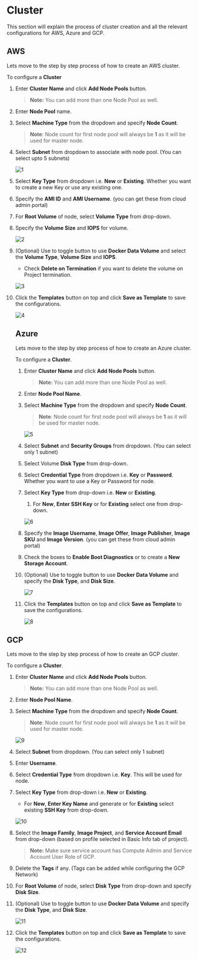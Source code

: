 # Cluster

This section will explain the process of cluster creation and all the relevant configurations for AWS, Azure and GCP. 

## AWS

Lets move to the step by step process of how to create an AWS cluster.

To configure a **Cluster**

1. Enter **Cluster Name** and click **Add Node Pools** button.

   > **Note:** You can add more than one Node Pool as well.  

2. Enter **Node Pool** name.

3. Select **Machine Type** from the dropdown and specify **Node Count**.

   > **Note**: Node count for first node pool will always be **1** as it will be used for master node.  

4. Select **Subnet** from dropdown to associate with node pool. (You can select upto 5 subnets)

   ![1](imgs\1.jpg)

5. Select **Key Type** from dropdown i.e. **New** or **Existing**.
   Whether you want to create a new Key or use any existing one.

6. Specify the **AMI ID** and **AMI Username**. (you can get these from cloud admin portal)

7. For **Root Volume** of node, select **Volume Type** from drop-down.

8. Specify the **Volume Size** and **IOPS** for volume. 

   ![2](imgs\2.jpg)

9. (Optional) Use to toggle button to use **Docker Data Volume** and select the **Volume Type**, **Volume Size** and **IOPS**.

   - Check **Delete on Termination** if you want to delete the volume on Project termination. 

   ![3](imgs\3.jpg)

10. Click the **Templates** button on top and click **Save as Template** to save the configurations.

    ![4](imgs\4.jpg)

    ## Azure

    Lets move to the step by step process of how to create an Azure cluster.

    To configure a **Cluster**.

    1. Enter **Cluster Name** and click **Add Node Pools** button. 

       > **Note:** You can add more than one Node Pool as well. 

    2. Enter **Node Pool Name**.

    3. Select **Machine Type** from the dropdown and specify **Node Count**.

       > **Note**: Node count for first node pool will always be **1** as it will be used for master node.  

       ![5](imgs\5.jpg)

    4. Select **Subnet** and **Security Groups** from dropdown. (You can select only 1 subnet)

    5. Select Volume **Disk Type** from drop-down.

    6. Select **Credential Type** from dropdown i.e. **Key** or **Password**.
       Whether you want to use a Key or Password for node.

    7. Select **Key Type** from drop-down i.e. **New** or **Existing**.

       1. For **New**, **Enter SSH Key** or for **Existing** select one from drop-down.

       ![6](imgs\6.jpg)

    8. Specify the **Image Username**, **Image Offer**, **Image Publisher**, **Image SKU** and **Image Version**. (you can get these from cloud admin portal)

    9. Check the boxes to **Enable Boot Diagnostics** or to create a **New Storage Account**. 

    10. (Optional) Use to toggle button to use **Docker Data Volume** and specify the **Disk Type**, and **Disk Size**.

        ![7](imgs\7.jpg)

    11. Click the **Templates** button on top and click **Save as Template** to save the configurations.

        ![8](imgs\8.jpg)

## GCP

Lets move to the step by step process of how to create an GCP cluster.

To configure a **Cluster**.

1. Enter **Cluster Name** and click **Add Node Pools** button. 

   > **Note:** You can add more than one Node Pool as well. 

2. Enter **Node Pool Name**.

3. Select **Machine Type** from the dropdown and specify **Node Count**.

   > **Note**: Node count for first node pool will always be **1** as it will be used for master node.  

   ![9](imgs\9.jpg)

4. Select **Subnet** from dropdown. (You can select only 1 subnet)

5. Enter **Username**.

6. Select **Credential Type** from dropdown i.e. **Key**.
   This will be used for node.

7. Select **Key Type** from drop-down i.e. **New** or **Existing**.

   - For **New**, **Enter Key Name**  and generate or for **Existing** select existing **SSH Key** from drop-down.

   ![10](imgs\10.jpg)

8. Select the **Image Family**, **Image Project**, and **Service Account Email** from drop-down (based on profile selected in Basic Info tab of project).

   > **Note:** Make sure service account has Compute Admin and Service Account User Role of GCP.

9. Delete the **Tags** if any. (Tags can be added while configuring the GCP Network)

10. For **Root Volume** of node, select **Disk Type** from drop-down and specify **Disk Size**.

11. (Optional) Use to toggle button to use **Docker Data Volume** and specify the **Disk Type**, and **Disk Size**.

    ![11](imgs\11.jpg)

12. Click the **Templates** button on top and click **Save as Template** to save the configurations.

    ![12](imgs\12.jpg)